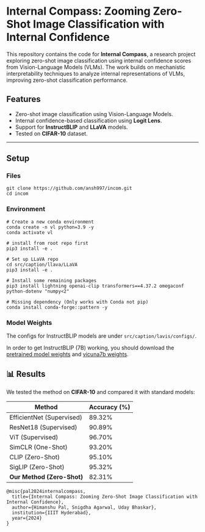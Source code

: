 # Internal Compass: Zooming Zero-Shot Image Classification with Internal Confidence

This repository contains the code for **Internal Compass**, a research project exploring zero-shot image classification using internal confidence scores from Vision-Language Models (VLMs). The work builds on mechanistic interpretability techniques to analyze internal representations of VLMs, improving zero-shot classification performance.

## Features
- Zero-shot image classification using Vision-Language Models.
- Internal confidence-based classification using **Logit Lens**.
- Support for **InstructBLIP** and **LLaVA** models.
- Tested on **CIFAR-10** dataset.

---

## Setup

### Files
```
git clone https://github.com/ansh997/incom.git
cd incom
```

### Environment

```
# Create a new conda environment
conda create -n vl python=3.9 -y
conda activate vl

# install from root repo first
pip3 install -e .

# Set up LLaVA repo
cd src/caption/llava/LLaVA
pip3 install -e .

# Install some remaining packages
pip3 install lightning openai-clip transformers==4.37.2 omegaconf python-dotenv "numpy<2"

# Missing dependency (Only works with Conda not pip)
conda install conda-forge::pattern -y
```

### Model Weights

The configs for InstructBLIP models are under `src/caption/lavis/configs/`.

In order to get InstructBLIP (7B) working, you should download the [pretrained model weights](https://storage.googleapis.com/sfr-vision-language-research/LAVIS/models/InstructBLIP/instruct_blip_vicuna7b_trimmed.pth) and [vicuna7b weights](https://huggingface.co/lmsys/vicuna-7b-v1.1).

## 📊 Results

We tested the method on **CIFAR-10** and compared it with standard models:

| **Method**                 | **Accuracy (%)** |
|----------------------------|-----------------|
| EfficientNet (Supervised)  | 89.32%          |
| ResNet18 (Supervised)     | 90.89%          |
| ViT (Supervised)          | 96.70%          |
| SimCLR (One-Shot)        | 93.20%          |
| CLIP (Zero-Shot)         | 95.10%          |
| SigLIP (Zero-Shot)       | 95.32%          |
| **Our Method (Zero-Shot)** | 82.31%          |




```
@misc{pal2024internalcompass,
  title={Internal Compass: Zooming Zero-Shot Image Classification with Internal Confidence},
  author={Himanshu Pal, Snigdha Agarwal, Uday Bhaskar},
  institution={IIIT Hyderabad},
  year={2024}
}
```

